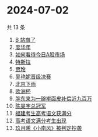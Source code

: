 # 2024-07-02

共 13 条

<!-- BEGIN -->
<!-- 最后更新时间 Tue Jul 02 2024 14:12:57 GMT+0800 (China Standard Time) -->

1. [B 站崩了](https://www.zhihu.com/search?q=B%20%E7%AB%99%E5%B4%A9%E4%BA%86)
1. [度华年](https://www.zhihu.com/search?q=%E5%BA%A6%E5%8D%8E%E5%B9%B4)
1. [如何看待今日A股市场](https://www.zhihu.com/search?q=%E5%A6%82%E4%BD%95%E7%9C%8B%E5%BE%85%E4%BB%8A%E6%97%A5A%E8%82%A1%E5%B8%82%E5%9C%BA)
1. [特斯拉](https://www.zhihu.com/search?q=%E7%89%B9%E6%96%AF%E6%8B%89)
1. [贾玲](https://www.zhihu.com/search?q=%E8%B4%BE%E7%8E%B2)
1. [吴艳妮晋级决赛](https://www.zhihu.com/search?q=%E5%90%B4%E8%89%B3%E5%A6%AE%E6%99%8B%E7%BA%A7%E5%86%B3%E8%B5%9B)
1. [北京下雨](https://www.zhihu.com/search?q=%E5%8C%97%E4%BA%AC%E4%B8%8B%E9%9B%A8)
1. [欧洲杯](https://www.zhihu.com/search?q=%E6%AC%A7%E6%B4%B2%E6%9D%AF)
1. [胖东来为一碗擀面皮补偿近九百万](https://www.zhihu.com/search?q=%E8%83%96%E4%B8%9C%E6%9D%A5%E4%B8%BA%E4%B8%80%E7%A2%97%E6%93%80%E9%9D%A2%E7%9A%AE%E8%A1%A5%E5%81%BF%E8%BF%91%E4%B9%9D%E7%99%BE%E4%B8%87)
1. [陈昊宇总冠军](https://www.zhihu.com/search?q=%E9%99%88%E6%98%8A%E5%AE%87%E6%80%BB%E5%86%A0%E5%86%9B)
1. [福建考生高考语文获满分](https://www.zhihu.com/search?q=%E7%A6%8F%E5%BB%BA%E8%80%83%E7%94%9F%E9%AB%98%E8%80%83%E8%AF%AD%E6%96%87%E8%8E%B7%E6%BB%A1%E5%88%86)
1. [高考语文满分考生出现](https://www.zhihu.com/search?q=%E9%AB%98%E8%80%83%E8%AF%AD%E6%96%87%E6%BB%A1%E5%88%86%E8%80%83%E7%94%9F%E5%87%BA%E7%8E%B0)
1. [玖月晞《小南风》被判定抄袭](https://www.zhihu.com/search?q=%E7%8E%96%E6%9C%88%E6%99%9E%E3%80%8A%E5%B0%8F%E5%8D%97%E9%A3%8E%E3%80%8B%E8%A2%AB%E5%88%A4%E5%AE%9A%E6%8A%84%E8%A2%AD)

<!-- END -->
